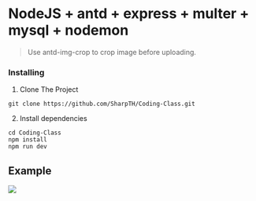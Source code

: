 # NodeJS + antd + express + multer + mysql + nodemon
>Use antd-img-crop to crop image before uploading.

### Installing

1. Clone The Project
```
git clone https://github.com/SharpTH/Coding-Class.git
```
2. Install dependencies
```
cd Coding-Class
npm install
npm run dev
```
## Example
![](https://github.com/SharpTH/crop-image-before-uploading/blob/main/src/images/crop-image-before-uploading.gif)
